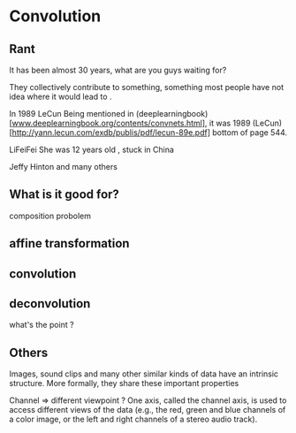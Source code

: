 # Convolution

## Rant
It has been almost 30 years, what are you guys waiting for?

They collectively contribute to something, something most people have not idea where it would lead to .

In 1989
LeCun
Being mentioned in (deeplearningbook)[www.deeplearningbook.org/contents/convnets.html], it was 1989 (LeCun)[http://yann.lecun.com/exdb/publis/pdf/lecun-89e.pdf] bottom of page 544.

LiFeiFei
She was 12 years old , stuck in China

Jeffy Hinton
and many others
## What is it good for?

composition probolem

## affine transformation

## convolution

## deconvolution

what's the point ?



## **Others**

Images, sound clips and many other similar kinds of data have an intrinsic structure. More formally, they share these important properties

Channel ⇒ different viewpoint ?
One axis, called the channel axis, is used to access different views of the data (e.g., the red, green and blue channels of a color image, or the left and right channels of a stereo audio track).
